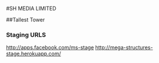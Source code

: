 #SH MEDIA LIMITED

##Tallest Tower



### Staging URLS

http://apps.facebook.com/ms-stage
http://mega-structures-stage.herokuapp.com/